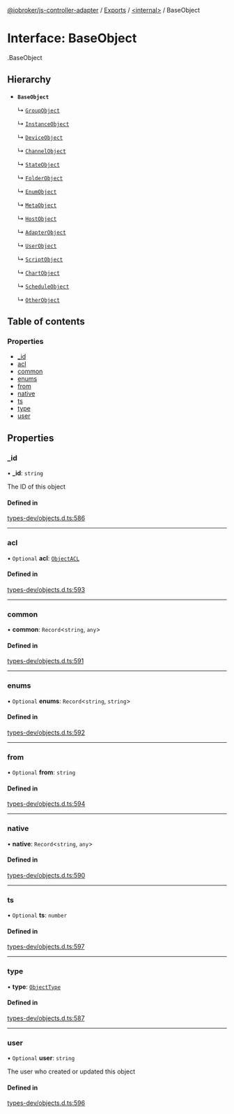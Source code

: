 [@iobroker/js-controller-adapter](../README.md) / [Exports](../modules.md) / [<internal\>](../modules/internal_.md) / BaseObject

# Interface: BaseObject

[<internal>](../modules/internal_.md).BaseObject

## Hierarchy

- **`BaseObject`**

  ↳ [`GroupObject`](internal_.GroupObject.md)

  ↳ [`InstanceObject`](internal_.InstanceObject.md)

  ↳ [`DeviceObject`](internal_.DeviceObject.md)

  ↳ [`ChannelObject`](internal_.ChannelObject.md)

  ↳ [`StateObject`](internal_.StateObject.md)

  ↳ [`FolderObject`](internal_.FolderObject.md)

  ↳ [`EnumObject`](internal_.EnumObject.md)

  ↳ [`MetaObject`](internal_.MetaObject.md)

  ↳ [`HostObject`](internal_.HostObject.md)

  ↳ [`AdapterObject`](internal_.AdapterObject.md)

  ↳ [`UserObject`](internal_.UserObject.md)

  ↳ [`ScriptObject`](internal_.ScriptObject.md)

  ↳ [`ChartObject`](internal_.ChartObject.md)

  ↳ [`ScheduleObject`](internal_.ScheduleObject.md)

  ↳ [`OtherObject`](internal_.OtherObject.md)

## Table of contents

### Properties

- [\_id](internal_.BaseObject.md#_id)
- [acl](internal_.BaseObject.md#acl)
- [common](internal_.BaseObject.md#common)
- [enums](internal_.BaseObject.md#enums)
- [from](internal_.BaseObject.md#from)
- [native](internal_.BaseObject.md#native)
- [ts](internal_.BaseObject.md#ts)
- [type](internal_.BaseObject.md#type)
- [user](internal_.BaseObject.md#user)

## Properties

### \_id

• **\_id**: `string`

The ID of this object

#### Defined in

[types-dev/objects.d.ts:586](https://github.com/ioBroker/ioBroker.js-controller/blob/5332b3c4/packages/types-dev/objects.d.ts#L586)

___

### acl

• `Optional` **acl**: [`ObjectACL`](internal_.ObjectACL.md)

#### Defined in

[types-dev/objects.d.ts:593](https://github.com/ioBroker/ioBroker.js-controller/blob/5332b3c4/packages/types-dev/objects.d.ts#L593)

___

### common

• **common**: `Record`<`string`, `any`\>

#### Defined in

[types-dev/objects.d.ts:591](https://github.com/ioBroker/ioBroker.js-controller/blob/5332b3c4/packages/types-dev/objects.d.ts#L591)

___

### enums

• `Optional` **enums**: `Record`<`string`, `string`\>

#### Defined in

[types-dev/objects.d.ts:592](https://github.com/ioBroker/ioBroker.js-controller/blob/5332b3c4/packages/types-dev/objects.d.ts#L592)

___

### from

• `Optional` **from**: `string`

#### Defined in

[types-dev/objects.d.ts:594](https://github.com/ioBroker/ioBroker.js-controller/blob/5332b3c4/packages/types-dev/objects.d.ts#L594)

___

### native

• **native**: `Record`<`string`, `any`\>

#### Defined in

[types-dev/objects.d.ts:590](https://github.com/ioBroker/ioBroker.js-controller/blob/5332b3c4/packages/types-dev/objects.d.ts#L590)

___

### ts

• `Optional` **ts**: `number`

#### Defined in

[types-dev/objects.d.ts:597](https://github.com/ioBroker/ioBroker.js-controller/blob/5332b3c4/packages/types-dev/objects.d.ts#L597)

___

### type

• **type**: [`ObjectType`](../modules/internal_.md#objecttype)

#### Defined in

[types-dev/objects.d.ts:587](https://github.com/ioBroker/ioBroker.js-controller/blob/5332b3c4/packages/types-dev/objects.d.ts#L587)

___

### user

• `Optional` **user**: `string`

The user who created or updated this object

#### Defined in

[types-dev/objects.d.ts:596](https://github.com/ioBroker/ioBroker.js-controller/blob/5332b3c4/packages/types-dev/objects.d.ts#L596)
